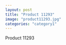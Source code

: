 ```yaml
---
layout: post
title: "Product 11293"
image: "product11293.jpg"
categories: "category1"
---
```

Product 11293
